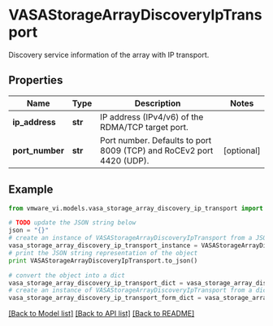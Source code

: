 # VASAStorageArrayDiscoveryIpTransport

Discovery service information of the array with IP transport. 

## Properties
Name | Type | Description | Notes
------------ | ------------- | ------------- | -------------
**ip_address** | **str** | IP address (IPv4/v6) of the RDMA/TCP target port.  | 
**port_number** | **str** | Port number.  Defaults to port 8009 (TCP) and RoCEv2 port 4420 (UDP).  | [optional] 

## Example

```python
from vmware_vi.models.vasa_storage_array_discovery_ip_transport import VASAStorageArrayDiscoveryIpTransport

# TODO update the JSON string below
json = "{}"
# create an instance of VASAStorageArrayDiscoveryIpTransport from a JSON string
vasa_storage_array_discovery_ip_transport_instance = VASAStorageArrayDiscoveryIpTransport.from_json(json)
# print the JSON string representation of the object
print VASAStorageArrayDiscoveryIpTransport.to_json()

# convert the object into a dict
vasa_storage_array_discovery_ip_transport_dict = vasa_storage_array_discovery_ip_transport_instance.to_dict()
# create an instance of VASAStorageArrayDiscoveryIpTransport from a dict
vasa_storage_array_discovery_ip_transport_form_dict = vasa_storage_array_discovery_ip_transport.from_dict(vasa_storage_array_discovery_ip_transport_dict)
```
[[Back to Model list]](../README.md#documentation-for-models) [[Back to API list]](../README.md#documentation-for-api-endpoints) [[Back to README]](../README.md)


